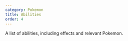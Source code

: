 ```yaml
---
category: Pokemon
title: Abilities
order: 4
---
```

A list of abilities, including effects and relevant Pokemon.